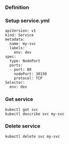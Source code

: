 ### Definition


### Setup service.yml

```
apiVersion: v1
kind: Service
metadata:
  name: my-svc
  labels:
    env: dev
spec:
  type: NodePort
  ports:
  - port: 80
    nodePort: 30150
    protocol: TCP
Selector:
  env: dev
```

### Get service

```
kubectl get svc
kubectl describe svc my-svc
```

### Delete service
```
kubectl delete svc my-svc
```
